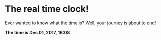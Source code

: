 # The real time clock!

Ever wanted to know what the time is? Well, your journey is about to end!

**The time is Dec 01, 2017, 16:08**